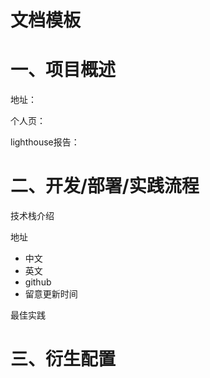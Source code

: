 # 文档模板



# 一、项目概述

地址：

个人页：

lighthouse报告：

# 二、开发/部署/实践流程

技术栈介绍

地址

- 中文
- 英文
- github
- 留意更新时间

最佳实践



# 三、衍生配置





